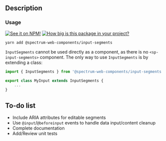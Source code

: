 ## Description

### Usage

[![See it on NPM!](https://img.shields.io/npm/v/@spectrum-web-components/input-segments?style=for-the-badge)](https://www.npmjs.com/package/@spectrum-web-components/input-segments)
[![How big is this package in your project?](https://img.shields.io/bundlephobia/minzip/@spectrum-web-components/input-segments?style=for-the-badge)](https://bundlephobia.com/result?p=@spectrum-web-components/input-segments)

```
yarn add @spectrum-web-components/input-segments
```

`InputSegments` cannot be used directly as a component, as there is no `<sp-input-segments>` component. The only way to use `InputSegments` is by extending a class:

```js
import { InputSegments } from '@spectrum-web-components/input-segments';

export class MyInput extends InputSegments {
    ...
}
```

## To-do list

-   Include ARIA attributes for editable segments
-   Use `@input`/`@beforeinput` events to handle data input/content cleanup
-   Complete documentation
-   Add/Review unit tests
